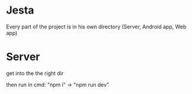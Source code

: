# Jesta

Every part of the project is in his own directory (Server, Android app, Web app)

# Server

get into the the right dir

then run in cmd: "npm i" -> "npm run dev"
